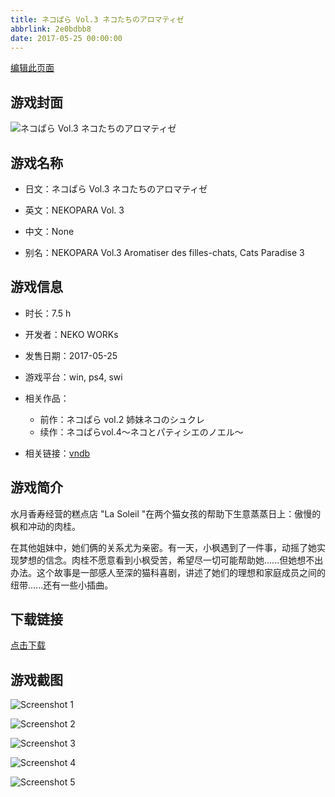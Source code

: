 ```yaml
---
title: ネコぱら Vol.3 ネコたちのアロマティゼ
abbrlink: 2e0bdbb8
date: 2017-05-25 00:00:00
---
```

[编辑此页面](https://github.com/ACG-3/ADV3-source/blob/main/source/_posts/%E3%83%8D%E3%82%B3%E3%81%B1%E3%82%89%20Vol.3%20%E3%83%8D%E3%82%B3%E3%81%9F%E3%81%A1%E3%81%AE%E3%82%A2%E3%83%AD%E3%83%9E%E3%83%86%E3%82%A3%E3%82%BC.md)

## 游戏封面

![ネコぱら Vol.3 ネコたちのアロマティゼ](https://pan.timero.xyz/d/onedrive/img_lib_001/%E3%83%8D%E3%82%B3%E3%81%B1%E3%82%89%20Vol.3%20%E3%83%8D%E3%82%B3%E3%81%9F%E3%81%A1%E3%81%AE%E3%82%A2%E3%83%AD%E3%83%9E%E3%83%86%E3%82%A3%E3%82%BC_cover.avif)


## 游戏名称

- 日文：ネコぱら Vol.3 ネコたちのアロマティゼ
- 英文：NEKOPARA Vol. 3
- 中文：None

- 别名：NEKOPARA Vol.3 Aromatiser des filles-chats, Cats Paradise 3


## 游戏信息

- 时长：7.5 h
- 开发者：NEKO WORKs
- 发售日期：2017-05-25
- 游戏平台：win, ps4, swi
- 相关作品：
   - 前作：ネコぱら vol.2 姉妹ネコのシュクレ
   - 续作：ネコぱらvol.4～ネコとパティシエのノエル～

- 相关链接：[vndb](https://vndb.org/v19385)


## 游戏简介

水月香寿经营的糕点店 "La Soleil "在两个猫女孩的帮助下生意蒸蒸日上：傲慢的枫和冲动的肉桂。

在其他姐妹中，她们俩的关系尤为亲密。有一天，小枫遇到了一件事，动摇了她实现梦想的信念。肉桂不愿意看到小枫受苦，希望尽一切可能帮助她......但她想不出办法。这个故事是一部感人至深的猫科喜剧，讲述了她们的理想和家庭成员之间的纽带......还有一些小插曲。




## 下载链接

[点击下载](https://pan.timero.xyz/onedrive/adv_lib_001/%E3%83%8D%E3%82%B3%E3%81%B1%E3%82%89%20Vol.3%20%E3%83%8D%E3%82%B3%E3%81%9F%E3%81%A1%E3%81%AE%E3%82%A2%E3%83%AD%E3%83%9E%E3%83%86%E3%82%A3%E3%82%BC)


## 游戏截图


![Screenshot 1](https://pan.timero.xyz/d/onedrive/img_lib_001/%E3%83%8D%E3%82%B3%E3%81%B1%E3%82%89%20Vol.3%20%E3%83%8D%E3%82%B3%E3%81%9F%E3%81%A1%E3%81%AE%E3%82%A2%E3%83%AD%E3%83%9E%E3%83%86%E3%82%A3%E3%82%BC_Screenshot_1.avif)

![Screenshot 2](https://pan.timero.xyz/d/onedrive/img_lib_001/%E3%83%8D%E3%82%B3%E3%81%B1%E3%82%89%20Vol.3%20%E3%83%8D%E3%82%B3%E3%81%9F%E3%81%A1%E3%81%AE%E3%82%A2%E3%83%AD%E3%83%9E%E3%83%86%E3%82%A3%E3%82%BC_Screenshot_2.avif)

![Screenshot 3](https://pan.timero.xyz/d/onedrive/img_lib_001/%E3%83%8D%E3%82%B3%E3%81%B1%E3%82%89%20Vol.3%20%E3%83%8D%E3%82%B3%E3%81%9F%E3%81%A1%E3%81%AE%E3%82%A2%E3%83%AD%E3%83%9E%E3%83%86%E3%82%A3%E3%82%BC_Screenshot_3.avif)

![Screenshot 4](https://pan.timero.xyz/d/onedrive/img_lib_001/%E3%83%8D%E3%82%B3%E3%81%B1%E3%82%89%20Vol.3%20%E3%83%8D%E3%82%B3%E3%81%9F%E3%81%A1%E3%81%AE%E3%82%A2%E3%83%AD%E3%83%9E%E3%83%86%E3%82%A3%E3%82%BC_Screenshot_4.avif)

![Screenshot 5](https://pan.timero.xyz/d/onedrive/img_lib_001/%E3%83%8D%E3%82%B3%E3%81%B1%E3%82%89%20Vol.3%20%E3%83%8D%E3%82%B3%E3%81%9F%E3%81%A1%E3%81%AE%E3%82%A2%E3%83%AD%E3%83%9E%E3%83%86%E3%82%A3%E3%82%BC_Screenshot_5.avif)

